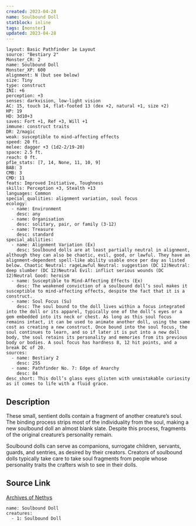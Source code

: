 ```yaml
---
created: 2023-04-28
name: Soulbound Doll
statblock: inline
tags: [monster]
updated: 2023-04-28
---
```

```statblock
layout: Basic Pathfinder 1e Layout
source: "Bestiary 2"
Monster_CR: 2
name: Soulbound Doll
Monster_XP: 600
alignment: N (but see below)
size: Tiny
type: construct
INI: +6
perception: +3
senses: darkvision, low-light vision
AC: 15, touch 14, flat-footed 13 (dex +2, natural +1, size +2)
HP: 19
HD: 3d10+3
saves: Fort +1, Ref +3, Will +1
immune: construct traits
DR: 2/magic
weak: susceptible to mind-affecting effects
speed: 20 ft.
melee: dagger +3 (1d2-2/19-20)
space: 2.5 ft.
reach: 0 ft.
pf1e_stats: [7, 14, None, 11, 10, 9]
BAB: 3
CMB: 3
CMD: 11
feats: Improved Initiative, Toughness
skills: Perception +3, Stealth +13
languages: Common
special_qualities: alignment variation, soul focus
ecology:
  - name: Environment
    desc: any
  - name: Organisation
    desc: solitary, pair, or family (3-12)
  - name: Treasure
    desc: standard
special_abilities:
  - name: Alignment Variation (Ex)
    desc: Soulbound dolls are at least partially neutral in alignment, although they can also be chaotic, evil, good, or lawful. They have an alignment-dependent spell-like ability usable once per day as listed below. Chaotic Neutral: rageLawful Neutral: suggestion (DC 12)Neutral: deep slumber (DC 12)Neutral Evil: inflict serious wounds (DC 12)Neutral Good: heroism
  - name: Susceptible to Mind-Affecting Effects (Ex)
    desc: The weakened conviction of a soulbound doll’s soul makes it susceptible to mind-affecting effects, despite the fact that it is a construct.
  - name: Soul Focus (Su)
    desc: The soul bound to the doll lives within a focus integrated into the doll or its apparel, typically one of the doll’s eyes or a gem embedded into its neck or chest. As long as this soul focus remains intact, it can be used to animate another doll, using the same cost as creating a new construct. Once bound into the soul focus, the soul continues to learn, and so if later it is put into a new doll body, the soul retains its personality and memories from its previous body or bodies. A soul focus has hardness 8, 12 hit points, and a break DC of 20.
sources:
  - name: Bestiary 2
    desc: 255
  - name: Pathfinder No. 7: Edge of Anarchy
    desc: 84
desc_short: This doll’s glass eyes glisten with unmistakable curiosity as it comes to life with a fluid grace.
```
## Description
These small, sentient dolls contain a fragment of another creature’s soul. The binding process strips most of the individuality from the soul, making a new soulbound doll an almost blank slate. Despite this process, fragments of the original creature’s personality remain.

Soulbound dolls can serve as companions, surrogate children, servants, guards, and sentries, as desired by their creators. Creators of soulbound dolls typically take care to take soul fragments from people whose personality traits the crafters wish to see in their dolls.
## Source Link
[Archives of Nethys](https://aonprd.com/MonsterDisplay.aspx?ItemName=Soulbound%20Doll)
```encounter-table
name: Soulbound Doll
creatures:
  - 1: Soulbound Doll
```
